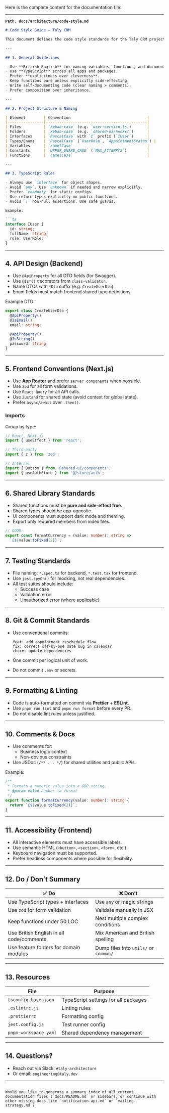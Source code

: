 Here is the complete content for the documentation file:

---

**`Path: docs/architecture/code-style.md`**

```md
# Code Style Guide – Taly CRM

This document defines the code style standards for the Taly CRM project. It ensures consistency across frontend, backend, shared libraries, tests, and documentation. All contributors must follow this guide for readability, maintainability, and scalability.

---

## 1. General Guidelines

- Use **British English** for naming variables, functions, and documentation.
- Use **TypeScript** across all apps and packages.
- Prefer **explicitness over cleverness**.
- Keep functions pure unless explicitly side-effecting.
- Write self-documenting code (clear naming > comments).
- Prefer composition over inheritance.

---

## 2. Project Structure & Naming

| Element        | Convention                                  |
|----------------|---------------------------------------------|
| Files          | `kebab-case` (e.g. `user-service.ts`)       |
| Folders        | `kebab-case` (e.g. `shared-ui/hooks/`)      |
| Interfaces     | `PascalCase` with `I` prefix (`IUser`)      |
| Types/Enums    | `PascalCase` (`UserRole`, `AppointmentStatus`) |
| Variables      | `camelCase`                                 |
| Constants      | `UPPER_SNAKE_CASE` (`MAX_ATTEMPTS`)         |
| Functions      | `camelCase`                                 |

---

## 3. TypeScript Rules

- Always use `interface` for object shapes.
- Avoid `any`. Use `unknown` if needed and narrow explicitly.
- Prefer `readonly` for static configs.
- Use return types explicitly on public functions.
- Avoid `!` non-null assertions. Use safe guards.

Example:

```ts
interface IUser {
  id: string;
  fullName: string;
  role: UserRole;
}
```

---

## 4. API Design (Backend)

- Use `@ApiProperty` for all DTO fields (for Swagger).
- Use `@Is*()` decorators from `class-validator`.
- Name DTOs with `*Dto` suffix (e.g. `CreateUserDto`).
- Enum fields must match frontend shared type definitions.

Example DTO:

```ts
export class CreateUserDto {
  @ApiProperty()
  @IsEmail()
  email: string;

  @ApiProperty()
  @IsString()
  password: string;
}
```

---

## 5. Frontend Conventions (Next.js)

- Use **App Router** and prefer `server components` when possible.
- Use `Zod` for all form validations.
- Use `React Query` for all API calls.
- Use `Zustand` for shared state (avoid context for global state).
- Prefer `async/await` over `.then()`.

### Imports

Group by type:

```ts
// React, Next.js
import { useEffect } from 'react';

// Third-party
import { z } from 'zod';

// Internal
import { Button } from '@shared-ui/components';
import { useAuthStore } from '@/store/auth';
```

---

## 6. Shared Library Standards

- Shared functions must be **pure and side-effect free**.
- Shared types should be app-agnostic.
- UI components must support dark mode and theming.
- Export only required members from index files.

```ts
// GOOD:
export const formatCurrency = (value: number): string =>
  `£${value.toFixed(2)}`;
```

---

## 7. Testing Standards

- File naming: `*.spec.ts` for backend, `*.test.tsx` for frontend.
- Use `jest.spyOn()` for mocking, not real dependencies.
- All test suites should include:
  - Success case
  - Validation error
  - Unauthorized error (where applicable)

---

## 8. Git & Commit Standards

- Use conventional commits:
  ```
  feat: add appointment reschedule flow
  fix: correct off-by-one date bug in calendar
  chore: update dependencies
  ```

- One commit per logical unit of work.
- Do not commit `.env` or secrets.

---

## 9. Formatting & Linting

- Code is auto-formatted on commit via **Prettier** + **ESLint**.
- Use `pnpm run lint` and `pnpm run format` before every PR.
- Do not disable lint rules unless justified.

---

## 10. Comments & Docs

- Use comments for:
  - Business logic context
  - Non-obvious constraints
- Use JSDoc (`/** ... */`) for shared utilities and public APIs.

Example:

```ts
/**
 * Formats a numeric value into a GBP string.
 * @param value number to format
 */
export function formatCurrency(value: number): string {
  return `£${value.toFixed(2)}`;
}
```

---

## 11. Accessibility (Frontend)

- All interactive elements must have accessible labels.
- Use semantic HTML (`<button>`, `<section>`, `<form>`, etc.).
- Keyboard navigation must be supported.
- Prefer headless components where possible for flexibility.

---

## 12. Do / Don’t Summary

| ✅ Do                                     | ❌ Don’t                             |
|------------------------------------------|--------------------------------------|
| Use TypeScript types + interfaces        | Use `any` or magic strings           |
| Use `zod` for form validation            | Validate manually in JSX            |
| Keep functions under 50 LOC              | Nest multiple complex conditions     |
| Use British English in all code/comments| Mix American and British spelling    |
| Use feature folders for domain modules  | Dump files into `utils/` or `common/` |

---

## 13. Resources

| File | Purpose |
|------|---------|
| `tsconfig.base.json` | TypeScript settings for all packages |
| `.eslintrc.js`       | Linting rules                        |
| `.prettierrc`        | Formatting config                    |
| `jest.config.js`     | Test runner config                   |
| `pnpm-workspace.yaml`| Shared dependency management         |

---

## 14. Questions?

- Reach out via Slack: `#taly-architecture`
- Or email: `engineering@taly.dev`

---
```

Would you like to generate a summary index of all current documentation files (`docs/README.md` or sidebar), or continue with other missing docs like `notification-api.md` or `mailing-strategy.md`?